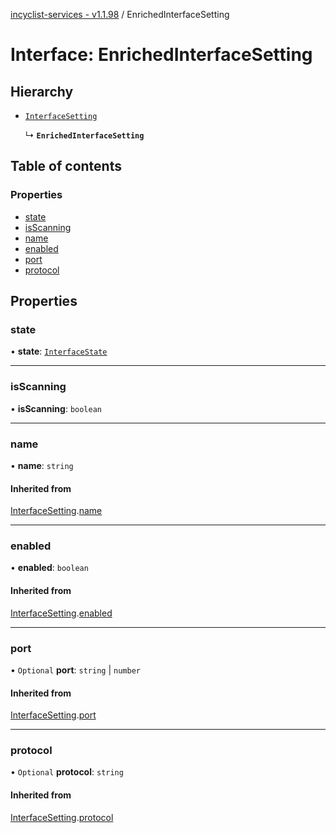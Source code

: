 [incyclist-services - v1.1.98](../README.md) / EnrichedInterfaceSetting

# Interface: EnrichedInterfaceSetting

## Hierarchy

- [`InterfaceSetting`](InterfaceSetting.md)

  ↳ **`EnrichedInterfaceSetting`**

## Table of contents

### Properties

- [state](EnrichedInterfaceSetting.md#state)
- [isScanning](EnrichedInterfaceSetting.md#isscanning)
- [name](EnrichedInterfaceSetting.md#name)
- [enabled](EnrichedInterfaceSetting.md#enabled)
- [port](EnrichedInterfaceSetting.md#port)
- [protocol](EnrichedInterfaceSetting.md#protocol)

## Properties

### state

• **state**: [`InterfaceState`](../README.md#interfacestate)

___

### isScanning

• **isScanning**: `boolean`

___

### name

• **name**: `string`

#### Inherited from

[InterfaceSetting](InterfaceSetting.md).[name](InterfaceSetting.md#name)

___

### enabled

• **enabled**: `boolean`

#### Inherited from

[InterfaceSetting](InterfaceSetting.md).[enabled](InterfaceSetting.md#enabled)

___

### port

• `Optional` **port**: `string` \| `number`

#### Inherited from

[InterfaceSetting](InterfaceSetting.md).[port](InterfaceSetting.md#port)

___

### protocol

• `Optional` **protocol**: `string`

#### Inherited from

[InterfaceSetting](InterfaceSetting.md).[protocol](InterfaceSetting.md#protocol)
